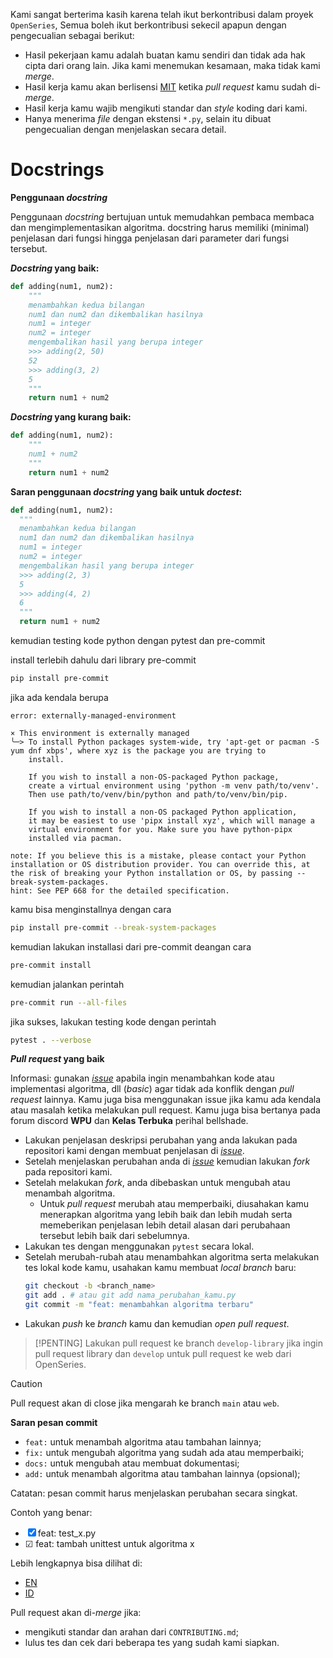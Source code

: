 Kami sangat berterima kasih karena telah ikut berkontribusi dalam proyek `OpenSeries`, Semua boleh ikut berkontribusi sekecil apapun dengan pengecualian sebagai berikut:

- Hasil pekerjaan kamu adalah buatan kamu sendiri dan tidak ada hak cipta dari orang lain. Jika kami menemukan kesamaan, maka tidak kami _merge_.
- Hasil kerja kamu akan berlisensi [MIT](LICENSE) ketika _pull request_ kamu sudah di-_merge_.
- Hasil kerja kamu wajib mengikuti standar dan _style_ koding dari kami.
- Hanya menerima _file_ dengan ekstensi `*.py`, selain itu dibuat pengecualian dengan menjelaskan secara detail.

# Docstrings

**Penggunaan _docstring_**

Penggunaan _docstring_ bertujuan untuk memudahkan pembaca membaca dan mengimplementasikan algoritma. docstring harus memiliki (minimal) penjelasan dari fungsi hingga penjelasan dari parameter dari fungsi tersebut.

**_Docstring_ yang baik:**

```py
def adding(num1, num2):
    """
    menambahkan kedua bilangan
    num1 dan num2 dan dikembalikan hasilnya
    num1 = integer
    num2 = integer
    mengembalikan hasil yang berupa integer
    >>> adding(2, 50)
    52
    >>> adding(3, 2)
    5
    """
    return num1 + num2
```

**_Docstring_ yang kurang baik:**

```py
def adding(num1, num2):
    """
    num1 + num2
    """
    return num1 + num2
```

**Saran penggunaan _docstring_ yang baik untuk _doctest_:**

```py
def adding(num1, num2):
  """
  menambahkan kedua bilangan
  num1 dan num2 dan dikembalikan hasilnya
  num1 = integer
  num2 = integer
  mengembalikan hasil yang berupa integer
  >>> adding(2, 3)
  5
  >>> adding(4, 2)
  6
  """
  return num1 + num2
```

kemudian testing kode python dengan pytest dan pre-commit

install terlebih dahulu dari library pre-commit

```bash
pip install pre-commit
```

jika ada kendala berupa

```
error: externally-managed-environment

× This environment is externally managed
╰─> To install Python packages system-wide, try 'apt-get or pacman -S yum dnf xbps', where xyz is the package you are trying to
    install.

    If you wish to install a non-OS-packaged Python package,
    create a virtual environment using 'python -m venv path/to/venv'.
    Then use path/to/venv/bin/python and path/to/venv/bin/pip.

    If you wish to install a non-OS packaged Python application,
    it may be easiest to use 'pipx install xyz', which will manage a
    virtual environment for you. Make sure you have python-pipx
    installed via pacman.

note: If you believe this is a mistake, please contact your Python installation or OS distribution provider. You can override this, at the risk of breaking your Python installation or OS, by passing --break-system-packages.
hint: See PEP 668 for the detailed specification.
```

kamu bisa menginstallnya dengan cara

```bash
pip install pre-commit --break-system-packages
```

kemudian lakukan installasi dari pre-commit deangan cara

```bash
pre-commit install
```

kemudian jalankan perintah

```bash
pre-commit run --all-files
```

jika sukses, lakukan testing kode dengan perintah

```bash
pytest . --verbose
```

**_Pull request_ yang baik**

Informasi: gunakan [_issue_](https://github.com/bellshade/Python/issues) apabila ingin menambahkan kode atau implementasi algoritma, dll (_basic_) agar tidak ada konflik dengan _pull request_ lainnya. Kamu juga bisa menggunakan issue jika kamu ada
kendala atau masalah ketika melakukan pull request. Kamu juga bisa bertanya pada forum discord **WPU** dan **Kelas Terbuka** perihal bellshade.

- Lakukan penjelasan deskripsi perubahan yang anda lakukan pada repositori kami dengan membuat penjelasan di [_issue_](https://github.com/bellshade/OpenSeries/issues).
- Setelah menjelaskan perubahan anda di [_issue_](https://github.com/bellshade/OpenSeries/issues) kemudian lakukan _fork_ pada repositori kami.
- Setelah melakukan _fork_, anda dibebaskan untuk mengubah atau menambah algoritma.
  - Untuk _pull request_ merubah atau memperbaiki, diusahakan kamu menerapkan algoritma yang lebih baik dan lebih mudah serta memeberikan penjelasan lebih detail alasan dari perubahaan tersebut lebih baik dari sebelumnya.
- Lakukan tes dengan menggunakan `pytest` secara lokal.
- Setelah merubah-rubah atau menambahkan algoritma serta melakukan tes lokal kode kamu, usahakan kamu membuat _local branch_ baru:
  ```bash
  git checkout -b <branch_name>
  git add . # atau git add nama_perubahan_kamu.py
  git commit -m "feat: menambahkan algoritma terbaru"
  ```
- Lakukan _push_ ke _branch_ kamu dan kemudian _open pull request_.

> [!PENTING]
> Lakukan pull request ke branch ``develop-library`` jika ingin pull request library dan ``develop`` untuk pull request ke web dari  OpenSeries.

> [!CAUTION]
> Pull request akan di close jika mengarah ke branch ``main`` atau ``web``.

**Saran pesan commit**

- `feat:` untuk menambah algoritma atau tambahan lainnya;
- `fix:` untuk mengubah algoritma yang sudah ada atau memperbaiki;
- `docs:` untuk mengubah atau membuat dokumentasi;
- `add:` untuk menambah algoritma atau tambahan lainnya (opsional);

Catatan: pesan commit harus menjelaskan perubahan secara singkat.

Contoh yang benar:

- &#9746; feat: test_x.py
- &#9745; feat: tambah unittest untuk algoritma x

Lebih lengkapnya bisa dilihat di:

- [EN](https://www.conventionalcommits.org/en/v1.0.0/)
- [ID](https://www.conventionalcommits.org/id/v1.0.0/)

Pull request akan di-_merge_ jika:

- mengikuti standar dan arahan dari `CONTRIBUTING.md`;
- lulus tes dan cek dari beberapa tes yang sudah kami siapkan.

